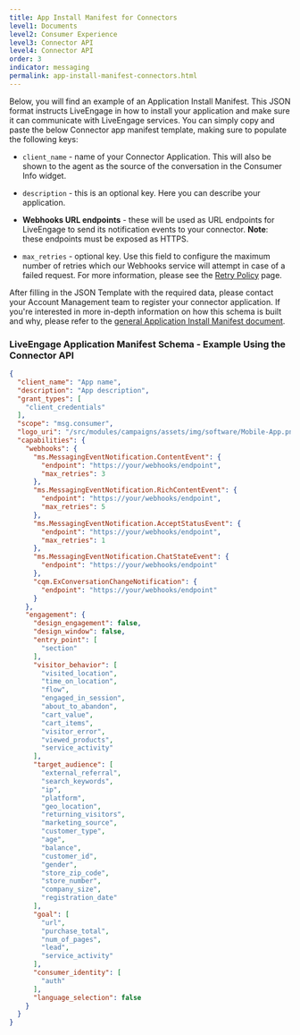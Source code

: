 ```yaml
---
title: App Install Manifest for Connectors
level1: Documents
level2: Consumer Experience
level3: Connector API
level4: Connector API
order: 3
indicator: messaging
permalink: app-install-manifest-connectors.html
---
```


Below, you will find an example of an Application Install Manifest. This JSON format instructs LiveEngage in how to install your application and make sure it can communicate with LiveEngage services. You can simply copy and paste the below Connector app manifest template, making sure to populate the following keys:

* `client_name`  - name of your Connector Application. This will also be shown to the agent as the source of the conversation in the Consumer Info widget.

* `description` - this is an optional key. Here you can describe your application.

* **Webhooks URL endpoints** - these will be used as URL endpoints for LiveEngage to send its notification events to your connector. **Note**: these endpoints must be exposed as HTTPS.

* `max_retries` - optional key. Use this field to configure the maximum number of retries which our Webhooks service will attempt in case of a failed request. For more information, please see the [Retry Policy](webhooks-retrypolicy.html) page.

After filling in the JSON Template with the required data, please contact your Account Management team to register your connector application. If you're interested in more in-depth information on how this schema is built and why, please refer to the [general Application Install Manifest document](guides-le-applications-installing.html).

### LiveEngage Application Manifest Schema - Example Using the Connector API

```json
{
  "client_name": "App name",
  "description": "App description",
  "grant_types": [
    "client_credentials"
  ],
  "scope": "msg.consumer",
  "logo_uri": "/src/modules/campaigns/assets/img/software/Mobile-App.png",
  "capabilities": {
    "webhooks": {
      "ms.MessagingEventNotification.ContentEvent": {
        "endpoint": "https://your/webhooks/endpoint",
        "max_retries": 3
      },
      "ms.MessagingEventNotification.RichContentEvent": {
        "endpoint": "https://your/webhooks/endpoint",
        "max_retries": 5
      },
      "ms.MessagingEventNotification.AcceptStatusEvent": {
        "endpoint": "https://your/webhooks/endpoint",
        "max_retries": 1
      },
      "ms.MessagingEventNotification.ChatStateEvent": {
        "endpoint": "https://your/webhooks/endpoint"
      },
      "cqm.ExConversationChangeNotification": {
        "endpoint": "https://your/webhooks/endpoint"
      }
    },
    "engagement": {
      "design_engagement": false,
      "design_window": false,
      "entry_point": [
        "section"
      ],
      "visitor_behavior": [
        "visited_location",
        "time_on_location",
        "flow",
        "engaged_in_session",
        "about_to_abandon",
        "cart_value",
        "cart_items",
        "visitor_error",
        "viewed_products",
        "service_activity"
      ],
      "target_audience": [
        "external_referral",
        "search_keywords",
        "ip",
        "platform",
        "geo_location",
        "returning_visitors",
        "marketing_source",
        "customer_type",
        "age",
        "balance",
        "customer_id",
        "gender",
        "store_zip_code",
        "store_number",
        "company_size",
        "registration_date"
      ],
      "goal": [
        "url",
        "purchase_total",
        "num_of_pages",
        "lead",
        "service_activity"
      ],
      "consumer_identity": [
        "auth"
      ],
      "language_selection": false
    }
  }
}
```
